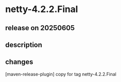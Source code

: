 # netty-4.2.2.Final

## release on 20250605
## description
## changes
[maven-release-plugin] copy for tag netty-4.2.2.Final

